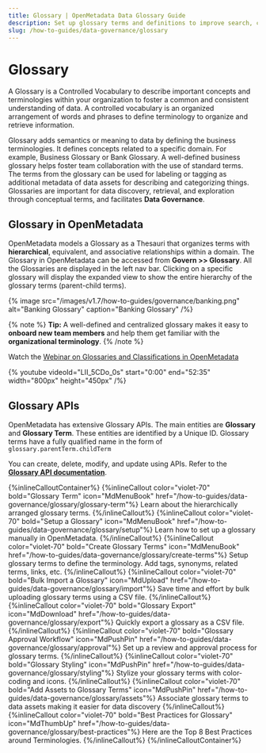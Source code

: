 ```yaml
---
title: Glossary | OpenMetadata Data Glossary Guide
description: Set up glossary terms and definitions to improve search, categorization, and shared understanding.
slug: /how-to-guides/data-governance/glossary
---
```


# Glossary

A Glossary is a Controlled Vocabulary to describe important concepts and terminologies within your organization to foster a common and consistent understanding of data. A controlled vocabulary is an organized arrangement of words and phrases to define terminology to organize and retrieve information. 

Glossary adds semantics or meaning to data by defining the business terminologies. It defines concepts related to a specific domain. For example, Business Glossary or Bank Glossary. A well-defined business glossary helps foster team collaboration with the use of standard terms. The terms from the glossary can be used for labeling or tagging as additional metadata of data assets for describing and categorizing things. Glossaries are important for data discovery, retrieval, and exploration through conceptual terms, and facilitates **Data Governance**.

## Glossary in OpenMetadata

OpenMetadata models a Glossary as a Thesauri that organizes terms with **hierarchical**, equivalent, and associative relationships within a domain. The Glossary in OpenMetadata can be accessed from **Govern >>  Glossary**. All the Glossaries are displayed in the left nav bar. Clicking on a specific glossary will display the expanded view to show the entire hierarchy of the glossary terms (parent-child terms).

{% image
src="/images/v1.7/how-to-guides/governance/banking.png"
alt="Banking Glossary"
caption="Banking Glossary"
/%}

{% note %}
**Tip:** A well-defined and centralized glossary makes it easy to **onboard new team members** and help them get familiar with the **organizational terminology**.
{% /note %}

Watch the [Webinar on Glossaries and Classifications in OpenMetadata](https://www.youtube.com/watch?v=LII_5CDo_0s)

{%  youtube videoId="LII_5CDo_0s" start="0:00" end="52:35" width="800px" height="450px" /%}

## Glossary APIs

OpenMetadata has extensive Glossary APIs. The main entities are **Glossary** and **Glossary Term**. These entities are identified by a Unique ID. Glossary terms have a fully qualified name in the form of `glossary.parentTerm.childTerm`

You can create, delete, modify, and update using APIs. Refer to the **[Glossary API documentation](https://sandbox.open-metadata.org/docs#tag/Glossaries)**.

{%inlineCalloutContainer%}
 {%inlineCallout
  color="violet-70"
  bold="Glossary Term"
  icon="MdMenuBook"
  href="/how-to-guides/data-governance/glossary/glossary-term"%}
  Learn about the hierarchically arranged glossary terms.
 {%/inlineCallout%}
 {%inlineCallout
  color="violet-70"
  bold="Setup a Glossary"
  icon="MdMenuBook"
  href="/how-to-guides/data-governance/glossary/setup"%}
  Learn how to set up a glossary manually in OpenMetadata.
 {%/inlineCallout%}
 {%inlineCallout
  color="violet-70"
  bold="Create Glossary Terms"
  icon="MdMenuBook"
  href="/how-to-guides/data-governance/glossary/create-terms"%}
  Setup glossary terms to define the terminology. Add tags, synonyms, related terms, links, etc.
 {%/inlineCallout%}
 {%inlineCallout
  color="violet-70"
  bold="Bulk Import a Glossary"
  icon="MdUpload"
  href="/how-to-guides/data-governance/glossary/import"%}
  Save time and effort by bulk uploading glossary terms using a CSV file.
 {%/inlineCallout%}
 {%inlineCallout
  color="violet-70"
  bold="Glossary Export"
  icon="MdDownload"
  href="/how-to-guides/data-governance/glossary/export"%}
  Quickly export a glossary as a CSV file.
 {%/inlineCallout%}
 {%inlineCallout
  color="violet-70"
  bold="Glossary Approval Workflow"
  icon="MdPushPin"
  href="/how-to-guides/data-governance/glossary/approval"%}
  Set up a review and approval process for glossary terms.
 {%/inlineCallout%}
  {%inlineCallout
  color="violet-70"
  bold="Glossary Styling"
  icon="MdPushPin"
  href="/how-to-guides/data-governance/glossary/styling"%}
  Stylize your glossary terms with color-coding and icons.
 {%/inlineCallout%}
 {%inlineCallout
  color="violet-70"
  bold="Add Assets to Glossary Terms"
  icon="MdPushPin"
  href="/how-to-guides/data-governance/glossary/assets"%}
  Associate glossary terms to data assets making it easier for data discovery
 {%/inlineCallout%}
 {%inlineCallout
  color="violet-70"
  bold="Best Practices for Glossary"
  icon="MdThumbUp"
  href="/how-to-guides/data-governance/glossary/best-practices"%}
  Here are the Top 8 Best Practices around Terminologies.
 {%/inlineCallout%}
{%/inlineCalloutContainer%}